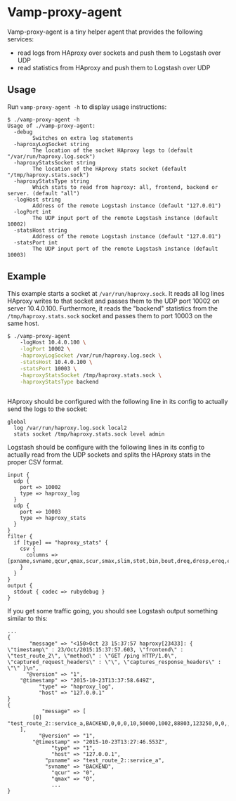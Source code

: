 # Vamp-proxy-agent

Vamp-proxy-agent is a tiny helper agent that provides the following services: 

- read logs from HAproxy over sockets and push them to Logstash over UDP
- read statistics from HAproxy and push them to Logstash over UDP

## Usage

Run `vamp-proxy-agent -h` to display usage instructions:

```
$ ./vamp-proxy-agent -h
Usage of ./vamp-proxy-agent:
  -debug
    	Switches on extra log statements
  -haproxyLogSocket string
    	The location of the socket HAproxy logs to (default "/var/run/haproxy.log.sock")
  -haproxyStatsSocket string
    	The location of the HAproxy stats socket (default "/tmp/haproxy.stats.sock")
  -haproxyStatsType string
    	Which stats to read from haproxy: all, frontend, backend or server. (default "all")
  -logHost string
    	Address of the remote Logstash instance (default "127.0.01")
  -logPort int
    	The UDP input port of the remote Logstash instance (default 10002)
  -statsHost string
    	Address of the remote Logstash instance (default "127.0.01")
  -statsPort int
    	The UDP input port of the remote Logstash instance (default 10003)
```

## Example

This example starts a socket at `/var/run/haproxy.sock`. It reads all log lines HAproxy writes to that socket
and passes them to the UDP port 10002 on server 10.4.0.100. Furthermore, it reads the "backend" statistics 
from the `/tmp/haproxy.stats.sock` socket and passes them to port 10003 on the same host.

```bash
$ ./vamp-proxy-agent 
    -logHost 10.4.0.100 \
    -logPort 10002 \
    -haproxyLogSocket /var/run/haproxy.log.sock \
    -statsHost 10.4.0.100 \
    -statsPort 10003 \
    -haproxyStatsSocket /tmp/haproxy.stats.sock \
    -haproxyStatsType backend
   
```

HAproxy should be configured with the following line in its config to actually send the logs to the socket:

```
global
  log /var/run/haproxy.log.sock local2
  stats socket /tmp/haproxy.stats.sock level admin  
```

Logstash should be configure with the following lines in its config to actually read from the UDP sockets
and splits the HAproxy stats in the proper CSV format.

```
input {
  udp {
    port => 10002
    type => haproxy_log
  }
  udp {
    port => 10003
    type => haproxy_stats
  }
}
filter {
  if [type] == "haproxy_stats" {
    csv {
      columns => [pxname,svname,qcur,qmax,scur,smax,slim,stot,bin,bout,dreq,dresp,ereq,econ,eresp,wretr,wredis,status,weight,act,bck,chkfail,chkdown,lastchg,downtime,qlimit,pid,iid,sid,throttle,lbtot,tracked,type,rate,rate_lim,rate_max,check_status,check_code,check_duration,hrsp_1xx,hrsp_2xx,hrsp_3xx,hrsp_4xx,hrsp_5xx,hrsp_other,hanafail,req_rate,req_rate_max,req_tot,cli_abrt,srv_abrt,comp_in,comp_out,comp_byp,comp_rsp,lastsess,last_chk,last_agt,qtime,ctime,rtime,ttime]
    }
  }
}
output {
  stdout { codec => rubydebug }
}
```

If you get some traffic going, you should see Logstash output something similar to this:

```
...
{
       "message" => "<150>Oct 23 15:37:57 haproxy[23433]: { \"timestamp\" : 23/Oct/2015:15:37:57.603, \"frontend\" : \"test_route_2\", \"method\" : \"GET /ping HTTP/1.0\", \"captured_request_headers\" : \"\", \"captures_response_headers\" : \"\" }\n",
      "@version" => "1",
    "@timestamp" => "2015-10-23T13:37:58.649Z",
          "type" => "haproxy_log",
          "host" => "127.0.0.1"
}
{
           "message" => [
        [0] "test_route_2::service_a,BACKEND,0,0,0,10,50000,1002,88803,123250,0,0,,0,0,0,0,UP,100,1,0,,0,96,0,,1,7,0,,1001,,1,0,,469,,,,0,1001,0,1,0,0,,,,,0,0,0,0,0,0,39,,,0,8,6,17,"
    ],
          "@version" => "1",
        "@timestamp" => "2015-10-23T13:27:46.553Z",
              "type" => "1",
              "host" => "127.0.0.1",
            "pxname" => "test_route_2::service_a",
            "svname" => "BACKEND",
              "qcur" => "0",
              "qmax" => "0",
              ...
}
```